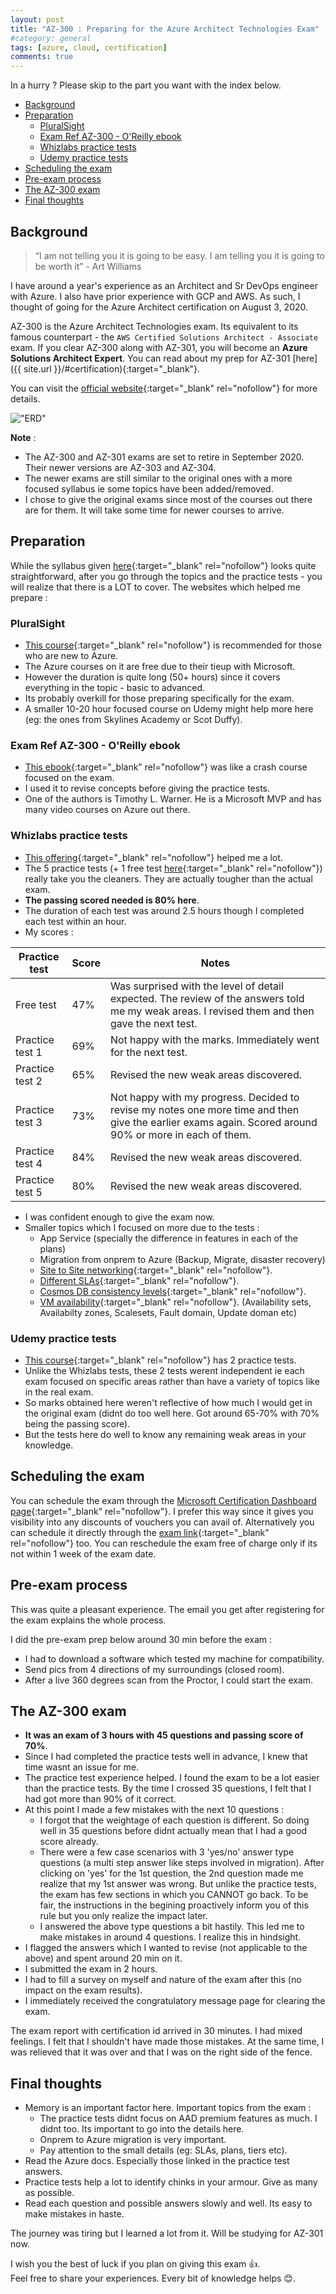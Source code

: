 ```yaml
---
layout: post
title: "AZ-300 : Preparing for the Azure Architect Technologies Exam"
#category: general
tags: [azure, cloud, certification]
comments: true
---
```

In a hurry ? Please skip to the part you want with the index below.
<!-- TOC -->

- [Background](#background)
- [Preparation](#preparation)
  - [PluralSight](#pluralsight)
  - [Exam Ref AZ-300 - O'Reilly ebook](#exam-ref-az-300---oreilly-ebook)
  - [Whizlabs practice tests](#whizlabs-practice-tests)
  - [Udemy practice tests](#udemy-practice-tests)
- [Scheduling the exam](#scheduling-the-exam)
- [Pre-exam process](#pre-exam-process)
- [The AZ-300 exam](#the-az-300-exam)
- [Final thoughts](#final-thoughts)

<!-- /TOC -->
## Background

> “I am not telling you it is going to be easy. I am telling you it is going to be worth it” - Art Williams

I have around a year's experience as an Architect and Sr DevOps engineer with Azure. I also have prior experience with GCP and AWS. As such, I thought of going for the Azure Architect certification on August 3, 2020.

AZ-300 is the Azure Architect Technologies exam. Its equivalent to its famous counterpart - the `AWS Certified Solutions Architect - Associate` exam.
If you clear AZ-300 along with AZ-301, you will become an **Azure Solutions Architect Expert**.
You can read about my prep for AZ-301 [here]({{ site.url }}/#certification){:target="_blank"}.

You can visit the [official website](https://docs.microsoft.com/en-us/learn/certifications/exams/az-300){:target="_blank" rel="nofollow"} for more details.

!["ERD"](/assets/images/azure-architect-path.jpg "ERD")

**Note** :

- The AZ-300 and AZ-301 exams are set to retire in September 2020. Their newer versions are AZ-303 and AZ-304.
- The newer exams are still similar to the original ones with a more focused syllabus ie some topics have been added/removed.
- I chose to give the original exams since most of the courses out there are for them. It will take some time for newer courses to arrive.

## Preparation

While the syllabus given [here](https://docs.microsoft.com/en-us/learn/certifications/exams/az-300){:target="_blank" rel="nofollow"} looks quite straightforward, after you go through the topics and the practice tests - you will realize that there is a LOT to cover.
The websites which helped me prepare :

### PluralSight

- [This course](https://app.pluralsight.com/paths/skills/microsoft-azure-architect-technologies-az-300){:target="_blank" rel="nofollow"} is recommended for those who are new to Azure.
- The Azure courses on it are free due to their tieup with Microsoft.
- However the duration is quite long (50+ hours) since it covers everything in the topic - basic to advanced.
- Its probably overkill for those preparing specifically for the exam.
- A smaller 10-20 hour focused course on Udemy might help more here (eg: the ones from Skylines Academy or Scot Duffy).

### Exam Ref AZ-300 - O'Reilly ebook

- [This ebook](https://learning.oreilly.com/library/view/exam-ref-az-300/9780135881477/){:target="_blank" rel="nofollow"} was like a crash course focused on the exam.
- I used it to revise concepts before giving the practice tests.
- One of the authors is Timothy L. Warner. He is a Microsoft MVP and has many video courses on Azure out there.

### Whizlabs practice tests

- [This offering](https://www.whizlabs.com/microsoft-azure-certification-az-300/practice-tests/){:target="_blank" rel="nofollow"} helped me a lot.
- The 5 practice tests (+ 1 free test [here](https://www.whizlabs.com/microsoft-azure-certification-az-300/free-test/){:target="_blank" rel="nofollow"}) really take you the cleaners. They are actually tougher than the actual exam.
- **The passing scored needed is 80% here**.
- The duration of each test was around 2.5 hours though I completed each test within an hour.
- My scores :

| Practice test   | Score | Notes                                                                                                                                                  |
|-----------------|-------|--------------------------------------------------------------------------------------------------------------------------------------------------------|
| Free test       | 47%   | Was surprised with the level of detail expected. The review of the answers told me my weak areas. I revised them and then gave the next test.          |
| Practice test 1 | 69%   | Not happy with the marks. Immediately went for the next test.                                                                                          |
| Practice test 2 | 65%   | Revised the new weak areas discovered.                                                                                                                 |
| Practice test 3 | 73%   | Not happy with my progress. Decided to revise my notes one more time and then give the earlier exams again. Scored around 90% or more in each of them. |
| Practice test 4 | 84%   | Revised the new weak areas discovered.                                                                                                                 |
| Practice test 5 | 80%   | Revised the new weak areas discovered.                                                                                                                 |

- I was confident enough to give the exam now.
- Smaller topics which I focused on more due to the tests :
  - App Service (specially the difference in features in each of the plans)
  - Migration from onprem to Azure (Backup, Migrate, disaster recovery)
  - [Site to Site networking](<https://docs.microsoft.com/en-us/azure/vpn-gateway/vpn-gateway-howto-site-to-site-resource-manager-portal>){:target="_blank" rel="nofollow"}.
  - [Different SLAs](https://azure.microsoft.com/en-us/support/legal/sla/){:target="_blank" rel="nofollow"}.
  - [Cosmos DB consistency levels](https://docs.microsoft.com/en-us/azure/cosmos-db/consistency-levels){:target="_blank" rel="nofollow"}.
  - [VM availability](https://docs.microsoft.com/en-us/azure/virtual-machines/windows/manage-availability){:target="_blank" rel="nofollow"}. (Availability sets, Availabilty zones, Scalesets, Fault domain, Update doman etc)

### Udemy practice tests

- [This course](https://mckinsey.udemy.com/course/exam-az-300/learn/quiz/4644874){:target="_blank" rel="nofollow"} has 2 practice tests.
- Unlike the Whizlabs tests, these 2 tests werent independent ie each exam focused on specific areas rather than have a variety of topics like in the real exam.
- So marks obtained here weren't reflective of how much I would get in the original exam (didnt do too well here. Got around 65-70% with 70% being the passing score).
- But the tests here do well to know any remaining weak areas in your knowledge.

## Scheduling the exam

You can schedule the exam through the [Microsoft Certification Dashboard page](https://www.microsoft.com/en-us/learning/dashboard.aspx){:target="_blank" rel="nofollow"}.
I prefer this way since it gives you visibility into any discounts of vouchers you can avail of.
Alternatively you can schedule it directly through the [exam link](https://docs.microsoft.com/en-us/learn/certifications/exams/az-300){:target="_blank" rel="nofollow"} too.
You can reschedule the exam free of charge only if its not within 1 week of the exam date.

## Pre-exam process

This was quite a pleasant experience. The email you get after registering for the exam explains the whole process.

I did the pre-exam prep below around 30 min before the exam :

- I had to download a software which tested my machine for compatibility.
- Send pics from 4 directions of my surroundings (closed room).
- After a live 360 degrees scan from the Proctor, I could start the exam.

## The AZ-300 exam

- **It was an exam of 3 hours with 45 questions and passing score of 70%**.
- Since I had completed the practice tests well in advance, I knew that time wasnt an issue for me.
- The practice test experience helped. I found the exam to be a lot easier than the practice tests. By the time I crossed 35 questions, I felt that I had got more than 90% of it correct.
- At this point I made a few mistakes with the next 10 questions :
  - I forgot that the weightage of each question is different. So doing well in 35 questions before didnt actually mean that I had a good score already.
  - There were a few case scenarios with 3 'yes/no' answer type questions (a multi step answer like steps involved in migration). After clicking on 'yes' for the 1st question, the 2nd question made me realize that my 1st answer was wrong. But unlike the practice tests, the exam has few sections in which you CANNOT go back. To be fair, the instructions in the begining proactively inform you of this rule but you only realize the impact later.
  - I answered the above type questions a bit hastily. This led me to make mistakes in around 4 questions. I realize this in hindsight.
- I flagged the answers which I wanted to revise (not applicable to the above) and spent around 20 min on it.
- I submitted the exam in 2 hours.
- I had to fill a survey on myself and nature of the exam after this (no impact on the exam results).
- I immediately received the congratulatory message page for clearing the exam.

The exam report with certification id arrived in 30 minutes.
I had mixed feelings. I felt that I shouldn't have made those mistakes. At the same time, I was relieved that it was over and that I was on the right side of the fence.

## Final thoughts

- Memory is an important factor here. Important topics from the exam :
  - The practice tests didnt focus on AAD premium features as much. I didnt too. Its important to go into the details here.
  - Onprem to Azure migration is very important.
  - Pay attention to the small details (eg: SLAs, plans, tiers etc).
- Read the Azure docs. Especially those linked in the practice test answers.
- Practice tests help a lot to identify chinks in your armour. Give as many as possible.
- Read each question and possible answers slowly and well. Its easy to make mistakes in haste.

The journey was tiring but I learned a lot from it. Will be studying for AZ-301 now.

I wish you the best of luck if you plan on giving this exam :thumbsup:.
<br/>Feel free to share your experiences. Every bit of knowledge helps :blush:.
